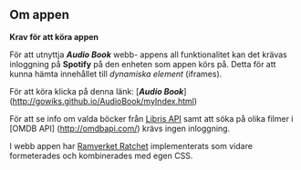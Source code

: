 ## Om appen

**Krav för att köra appen**

För att utnyttja **_Audio Book_** webb- appens all funktionalitet kan det krävas inloggning på **Spotify** på den enheten som appen körs på. Detta för att kunna hämta innehållet till _dynamiska element_ (iframes). 

För att köra klicka på denna länk: [**_Audio Book_**] (http://gowiks.github.io/AudioBook/myIndex.html)

För att se info om valda böcker från [Libris API](http://librishelp.libris.kb.se/help/xsearch_swe.jsp?open=tech) samt att söka på olika filmer i [OMDB API] (http://omdbapi.com/) krävs ingen inloggning.

I webb appen har [Ramverket Ratchet](http://goratchet.com/) implementerats som vidare formeterades och kombinerades med egen CSS. 
